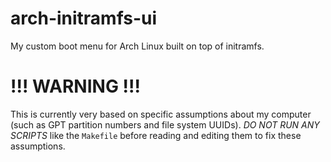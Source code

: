 # arch-initramfs-ui
My custom boot menu for Arch Linux built on top of initramfs.


# !!! WARNING !!!
This is currently very based on specific assumptions about my computer (such as GPT partition numbers and file system UUIDs).
*DO NOT RUN ANY SCRIPTS* like the `Makefile` before reading and editing them to fix these assumptions.